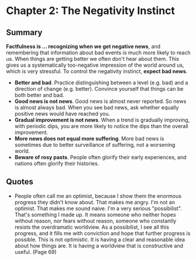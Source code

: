 # Chapter 2: The Negativity Instinct

## Summary
**Factfulness is ... recognizing when we get negative news**, and remembering that information about bad events is much more likely to reach us. When things are getting better we often don't hear about them. This gives us a systematically too-negative impression of the world around us, which is very stressful. To control the negativity instinct, **expect bad news**.

- **Better and bad**. Practice distinguishing between a level (e.g. bad) and a direction of change (e.g. better). Convince yourself that things can be both better and bad.
- **Good news is not news**. Good news is almost never reported. So news is almost always bad. When you see bad news, ask whether equally positive news would have reached you.
- **Gradual improvement is not news**. When a trend is gradually improving, with periodic dips, you are more likely to notice the dips than the overall improvement.
- **More news does not equal more suffering**. More bad news is sometimes due to better surveillance of suffering, not a worsening world.
- **Beware of rosy pasts**. People often glorify their early experiences, and nations often glorify their histories.

## Quotes
- People often call me an optimist, because I show them the enormous progress they didn't know about. That makes me angry. I'm not an optimist. That makes me sound naive. I'm a very serious "possibilist". That's something I made up. It means someone who neither hopes without reason, nor fears without reason, someone who constantly resists the overdramatic worldview. As a possibilist, I see all this progress, and it fills me with conviction and hope that further progress is possible. This is not optimistic. It is having a clear and reasonable idea about how things are. It is having a worldview that is constructive and useful. (Page 69)
